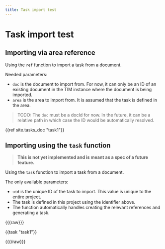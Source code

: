 ```yaml
---
title: Task import test
---
```


# Task import test

## Importing via area reference

Using the `ref` function to import a task from a document.

Needed parameters:

- `doc` is the document to import from. For now, it can only be an ID of an existing document in the TIM instance where
  the document is being imported.
- `area` is the area to import from. It is assumed that the task is defined in the area.

> TODO: The `doc` must be a docId for now. In the future, it can be a relative path in which case the ID would be
> automatically resolved.

{{ref site.tasks_doc "task1"}}

## Importing using the `task` function

> **This is not yet implemented and is meant as a spec of a future feature.**

Using the `task` function to import a task from a document.

The only available parameters:

- `uid` is the unique ID of the task to import. This value is unique to the entire project.
- The task is defined in this project using the identifier above.
- The function automatically handles creating the relevant references and generating a task.

{{{raw}}}

{{task "task1"}}

{{{/raw}}}